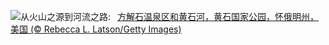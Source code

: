 ![](https://www.bing.com/th?id=OHR.YellowstoneRiver_ZH-CN3716808579_UHD.jpg&w=1000)从火山之源到河流之路:&nbsp;&ensp;[方解石温泉区和黄石河，黄石国家公园，怀俄明州，美国 (© Rebecca L. Latson/Getty Images)](https://www.bing.com/th?id=OHR.YellowstoneRiver_ZH-CN3716808579_UHD.jpg)
<br><br/>
